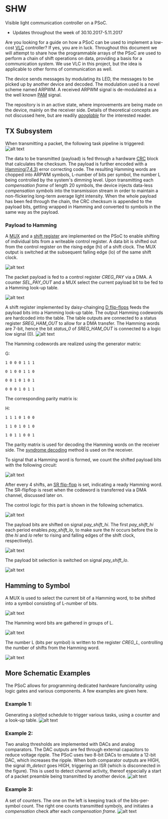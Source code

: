 # SHW
Visible light communication controller on a PSoC.

* Updates throughout the week of 30.10.2017-5.11.2017

Are you looking for a guide on how a PSoC can be used to implement a low-cost [VLC](https://en.wikipedia.org/wiki/Visible_light_communication) controller? If yes, you are in luck. Throughout this document we will attempt to share how the programmable arrays of the PSoC are used to perform a chain of shift operations on data, providing a basis for a communication system. We use VLC in this project, but the idea is applicable to other forms of communication as well.

The device sends messages by modulating its LED, the messages to be picked up by another device and decoded. The modulation used is a novel scheme named ARPWM. A received ARPWM signal is de-modulated as a the well known [PAM](https://en.wikipedia.org/wiki/Pulse-amplitude_modulation) signal.

The repository is in an active state, where improvements are being made on the device, mainly on the receiver side. Details of theoretical concepts are not discussed here, but are readily [*googlable*](https://www.google.com/) for the interested reader.

## TX Subsystem
When transmitting a packet, the following task pipeline is triggered:
![alt text](images/tx/tx_tasks4.png?raw=true "Transmission task pipeline")

The data to be transmitted (payload) is fed through a hardware [CRC](https://en.wikipedia.org/wiki/Cyclic_redundancy_check) block that calculates the checksum. The payload is further encoded with a [Hamming(7,4,3)](https://en.wikipedia.org/wiki/Hamming_code) error correcting code. The resulting Hamming words are chopped into ARPWM symbols, L-number of bits per symbol, the number L being controlled by the system's dimming level. Upon transmitting each *compensation frame* of length 20 symbols, the device injects data-less *compensation symbols* into the transmission stream in order to maintain a non-flickering long-term average light intensity. When the whole payload has been fed through the chain, the CRC checksum is appended to the payload bits, getting wrapped in Hamming and converted to symbols in the same way as the payload.

### Payload to Hamming
A [MUX](https://en.wikipedia.org/wiki/Multiplexer) and a [shift register](https://en.wikipedia.org/wiki/Shift_register) are implemented on the PSoC to enable shifting of individual bits from a writeable control register. A data bit is shifted out from the control register on the rising edge (hi) of a shift clock. The MUX output is switched at the subsequent falling edge (lo) of the same shift clock.

![alt text](images/tx/shift_clock_ex.PNG?raw=true "Selecting payload bit")

The packet payload is fed to a control register *CREG_PAY* via a DMA. A counter *SEL_PAY_OUT* and a MUX select the current payload bit to be fed to a Hamming look-up table.

![alt text](images/tx/pay_sel.PNG?raw=true "Selecting payload bit")

A shift register implemented by daisy-chainging [D flip-flops](https://en.wikipedia.org/wiki/Flip-flop_%28electronics%29#D_flip-flop) feeds the payload bits into a Hamming look-up table. The output Hamming codewords are hardcoded into the table. The table outputs are connected to a status register *SREG_HAM_OUT* to allow for a DMA transfer. The Hamming words are 7-bit, hence the bit *status_0* of *SREG_HAM_OUT* is connected to a logic low signal (0). 
![alt text](images/tx/pay_shift.PNG?raw=true "Shifting payload bits")

The Hamming codewords are realized using the generator matrix:

G:

    1 0 0 0 1 1 1
    
    0 1 0 0 1 1 0
    
    0 0 1 0 1 0 1
    
    0 0 0 1 0 1 1
    

The corresponding parity matrix is:

H:

    1 1 1 0 1 0 0
    
    1 1 0 1 0 1 0
    
    1 0 1 1 0 0 1
    

The parity matrix is used for decoding the Hamming words on the receiver side. The [syndrome decoding](https://en.wikipedia.org/wiki/Decoding_methods#Syndrome_decoding) method is used on the receiver.

To signal that a Hamming word is formed, we count the shifted payload bits with the following circuit:

![alt text](images/tx/ham_cnt_in.PNG?raw=true "Counting payload bits to Hamming")

After every 4 shifts, an [SR flip-flop](http://www.learnabout-electronics.org/Digital/dig52.php) is set, indicating a ready Hamming word. The SR-flipflop is reset when the codeword is transferred via a DMA channel, discussed later on.

The control logic for this part is shown in the following schematics.

![alt text](images/tx/pay_en.PNG?raw=true "Enabling the *pay* section")

The payload bits are shifted on signal *pay_shift_hi*. The first *pay_shift_hi* each period enables *pay_shift_lo*, to make sure the *hi* occurs before the *lo* (the *hi* and *lo* refer to rising and falling edges of the shift clock, respectively).

![alt text](images/tx/pay_en_lo.PNG?raw=true "*pay_shift_hi*")

The payload bit selection is switched on signal *pay_shift_lo*.

![alt text](images/tx/pay_shift_lo.PNG?raw=true "*pay_shift_lo*")

## Hamming to Symbol
A MUX is used to select the current bit of a Hamming word, to be shifted into a symbol consisting of L-number of bits.

![alt text](images/tx/ham_sel.PNG?raw=true "*Selecting Hamming word bit*")

The Hamming word bits are gathered in groups of L. 

![alt text](images/tx/ser_shift_L.PNG?raw=true "*Shifting the Hamming word bit*")

The number L (bits per symbol) is written to the register *CREG_L*, controlling the number of shifts from the Hamming word.

![alt text](images/tx/cnt_L.PNG?raw=true "*Counting bits per symbol*")


## More Schematic Examples
The PSoC allows for programming dedicated hardware funcionality using logic gates and various components. A few examples are given here.

### Example 1:
Generating a slotted schedule to trigger various tasks, using a counter and a look-up table.
![alt text](images/slots.PNG?raw=true "Slotted schedule")

### Example 2:
Two analog thresholds are implemented with DACs and analog comparators. The DAC outputs are fed through external capacitors to reduce voltage ripple. The PSoC uses two 8-bit DACs to emulate a 12-bit DAC, which increases the ripple. When both comparator outputs are HIGH, the signal *th_detect* goes HIGH, triggering an ISR (which is disconnected in the figure). This is used to detect channel activity, thereof especially a start of a packet preamble being transmitted by another device.
![alt text](images/th.PNG?raw=true "Thresholds")

### Example 3:
A set of counters. The one on the left is keeping track of the bits-per-symbol count. The right one counts transmitted symbols, and initiates a *compensation* check after each *compensation frame*.
![alt text](images/tx_schem_cnt_sym.png?raw=true "Thresholds")
